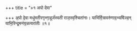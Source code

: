 +++
title = "०१ अपो देवा"

+++
अ॒पो दे॒वा मधु॑मतीरगृभ्ण॒न्नूर्ज॑स्वती राज॒स्व᳕श्चिता॑नाः। याभि॑र्मि॒त्रावरु॑णाव॒भ्यषि॑ञ्च॒न् याभि॒रिन्द्र॒मन॑य॒न्नत्यरा॑तीः ॥१॥